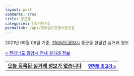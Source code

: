```yaml
---
layout: post
comments: true
title: 중군동
categories: [실거래가]
permalink: /apt/전라남도광양시중군동
---
```


2021년 09월 06일 기준, <a href="/apt/전라남도광양시">전라남도광양시</a> 중군동 한달간 실거래 정보

<a style="color: blue;" href="/apt/전라남도광양시">< 전라남도 광양시 전체 실거래 정보</a>
<!---- start ---->
<table>
  <tr>
    <td colspan="4" style="font-weight: bold;"><a href="/apt/전라남도광양시중군동{name_without_space}">오늘 등록된 실거래 정보가 없습니다</a> &nbsp;&nbsp;&nbsp; <a style="color: blue; font-size: smaller;" href="/apt/전라남도광양시중군동{name_without_space}">면적별 최고가 ></a></td>
  </tr>
    
</table>
<!---- end ---->
    